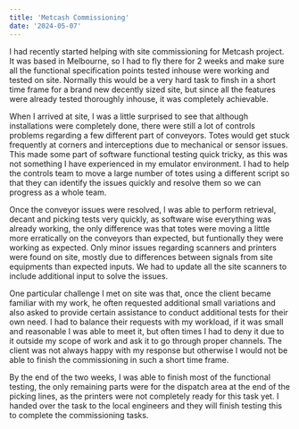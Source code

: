 ```yaml
---
title: 'Metcash Commissioning'
date: '2024-05-07'
---
```


I had recently started helping with site commissioning for Metcash project. It was based in Melbourne, so I had to fly there for 2 weeks and make sure all the functional specification points tested inhouse were working and tested on site. Normally this would be a very hard task to finsh in a short time frame for a brand new decently sized site, but since all the features were already tested thoroughly inhouse, it was completely achievable. 


When I arrived at site, I was a little surprised to see that although installations were completely done, there were still a lot of controls problems regarding a few different part of conveyors. Totes would get stuck frequently at corners and interceptions due to mechanical or sensor issues. This made some part of software functional testing quick tricky, as this was not something I have experienced in my emulator environment. I had to help the controls team to move a large number of totes using a different script so that they can identify the issues quickly and resolve them so we can progress as a whole team. 


Once the conveyor issues were resolved, I was able to perform retrieval, decant and picking tests very quickly, as software wise everything was already working, the only difference was that totes were moving a little more erratically on the conveyors than expected, but funtionally they were working as expected. Only minor issues regarding scanners and printers were found on site, mostly due to differences between signals from site equipments than expected inputs. We had to update all the site scanners to include additional input to solve the issues. 


One particular challenge I met on site was that, once the client became familiar with my work, he often requested additional small variations and also asked to provide certain assistance to conduct additional tests for their own need. I had to balance their requests with my workload, if it was small and reasonable I was able to meet it, but often times I had to deny it due to it outside my scope of work and ask it to go through proper channels. The client was not always happy with my response but otherwise I would not be able to finish the commissioning in such a short time frame. 


By the end of the two weeks, I was able to finish most of the functional testing, the only remaining parts were for the dispatch area at the end of the picking lines, as the printers were not completely ready for this task yet. I handed over the task to the local engineers and they will finish testing this to complete the commissioning tasks. 